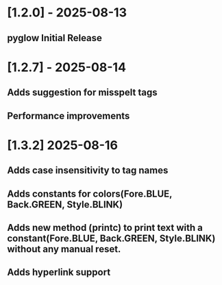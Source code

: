 # [1.2.0] - 2025-08-13

## pyglow Initial Release

# [1.2.7] - 2025-08-14

## Adds suggestion for misspelt tags

## Performance improvements

# [1.3.2] 2025-08-16

## Adds case insensitivity to tag names

## Adds constants for colors(Fore.BLUE, Back.GREEN, Style.BLINK)

## Adds new method (printc) to print text with a constant(Fore.BLUE, Back.GREEN, Style.BLINK) without any manual reset.

## Adds hyperlink support